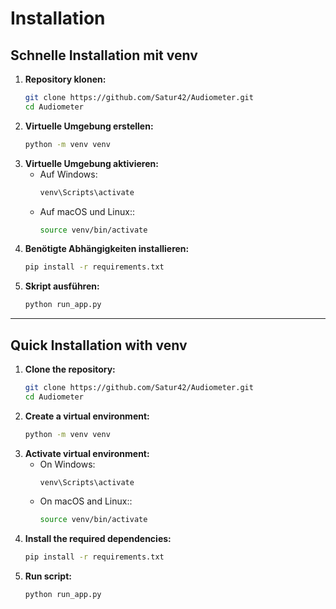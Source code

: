 # Installation

## Schnelle Installation mit venv

1. **Repository klonen:**
   ```bash
   git clone https://github.com/Satur42/Audiometer.git
   cd Audiometer
2. **Virtuelle Umgebung erstellen:**
    ```bash
    python -m venv venv
3. **Virtuelle Umgebung aktivieren:**
    - Auf Windows:
        ```bash
        venv\Scripts\activate
    - Auf macOS und Linux::
        ```bash
        source venv/bin/activate
4. **Benötigte Abhängigkeiten installieren:**
    ```bash
    pip install -r requirements.txt
5. **Skript ausführen:**
    ```bash
    python run_app.py
    ```


_______________________________________________________________


## Quick Installation with venv

1. **Clone the repository:**
   ```bash
   git clone https://github.com/Satur42/Audiometer.git
   cd Audiometer
2. **Create a virtual environment:**
    ```bash
    python -m venv venv
3. **Activate virtual environment:**
    - On Windows:
        ```bash
        venv\Scripts\activate
    - On macOS and Linux::
        ```bash
        source venv/bin/activate
4. **Install the required dependencies:**
    ```bash
    pip install -r requirements.txt
5. **Run script:**
    ```bash
    python run_app.py
    ```

